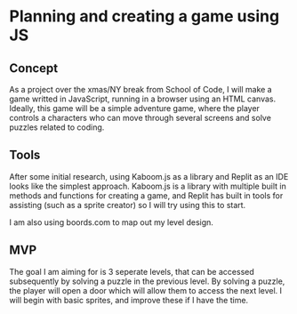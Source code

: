 # Planning and creating a game using JS

## Concept

As a project over the xmas/NY break from School of Code, I will make a game writted in JavaScript, running in a browser using an HTML canvas. Ideally, this game will be a simple adventure game, where the player controls a characters who can move through several screens and solve puzzles related to coding.

## Tools

After some initial research, using Kaboom.js as a library and Replit as an IDE looks like the simplest approach. Kaboom.js is a library with multiple built in methods and functions for creating a game, and Replit has built in tools for assisting (such as a sprite creator) so I will try using this to start.

I am also using boords.com to map out my level design.

## MVP

The goal I am aiming for is 3 seperate levels, that can be accessed subsequently by solving a puzzle in the previous level. By solving a puzzle, the player will open a door which will allow them to access the next level. I will begin with basic sprites, and improve these if I have the time. 


